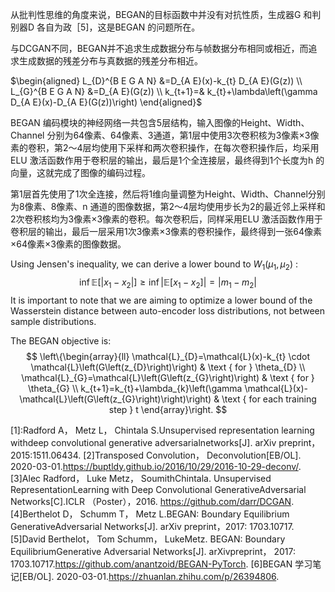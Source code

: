 

<!--
 * @version:
 * @Author:  StevenJokess https://github.com/StevenJokess
 * @Date: 2020-10-07 14:01:35
 * @LastEditors:  StevenJokess https://github.com/StevenJokess
 * @LastEditTime: 2020-12-26 19:25:41
 * @Description:
 * @TODO::
 * @Reference:https://weread.qq.com/web/reader/1503267072043961150720ck861322a025a8613985ec87a
 * https://weread.qq.com/web/reader/1503267072043961150720c
 * https://github.com/znxlwm/pytorch-generative-model-collections
-->



从批判性思维的角度来说，BEGAN的目标函数中并没有对抗性质，生成器G 和判别器D 各自为政［5]，这是BEGAN 的问题所在。

与DCGAN不同，BEGAN并不追求生成数据分布与帧数据分布相同或相近，而追求生成数据的残差分布与真数据的残差分布相近。

$\begin{aligned} L_{D}^{B E G A N} &=D_{A E}(x)-k_{t} D_{A E}(G(z)) \\ L_{G}^{B E G A N} &=D_{A E}(G(z)) \\ k_{t+1}=& k_{t}+\lambda\left(\gamma D_{A E}(x)-D_{A E}(G(z))\right) \end{aligned}$


BEGAN 编码模块的神经网络一共包含5层结构，输入图像的Height、Width、Channel 分别为64像素、64像素、3通道，第1层中使用3次卷积核为3像素×3像素的卷积，第2～4层均使用下采样和两次卷积操作，在每次卷积操作后，均采用ELU 激活函数作用于卷积层的输出，最后是1个全连接层，最终得到1个长度为h 的向量，这就完成了图像的编码过程。

第1层首先使用了1次全连接，然后将1维向量调整为Height、Width、Channel分别为8像素、8像素、n 通道的图像数据，第2～4层均使用步长为2的最近邻上采样和2次卷积核均为3像素×3像素的卷积。每次卷积后，同样采用ELU 激活函数作用于卷积层的输出，最后一层采用1次3像素×3像素的卷积操作，最终得到一张64像素×64像素×3像素的图像数据。


Using Jensen's inequality, we can derive a lower bound to $W_{1}\left(\mu_{1}, \mu_{2}\right)$ :
$$
\inf \mathbb{E}\left[\left|x_{1}-x_{2}\right|\right] \geqslant \inf \left|\mathbb{E}\left[x_{1}-x_{2}\right]\right|=\left|m_{1}-m_{2}\right|
$$
It is important to note that we are aiming to optimize a lower bound of the Wasserstein distance between auto-encoder loss distributions, not between sample distributions.

The BEGAN objective is:
$$
\left\{\begin{array}{ll}
\mathcal{L}_{D}=\mathcal{L}(x)-k_{t} \cdot \mathcal{L}\left(G\left(z_{D}\right)\right) & \text { for } \theta_{D} \\
\mathcal{L}_{G}=\mathcal{L}\left(G\left(z_{G}\right)\right) & \text { for } \theta_{G} \\
k_{t+1}=k_{t}+\lambda_{k}\left(\gamma \mathcal{L}(x)-\mathcal{L}\left(G\left(z_{G}\right)\right)\right) & \text { for each training step } t
\end{array}\right.
$$

[1]:Radford A， Metz L， Chintala S.Unsupervised representation learning withdeep convolutional generative adversarialnetworks[J]. arXiv preprint， 2015:1511.06434.
[2]Transposed Convolution， Deconvolution[EB/OL]. 2020-03-01.https://buptldy.github.io/2016/10/29/2016-10-29-deconv/.
[3]Alec Radford， Luke Metz， SoumithChintala. Unsupervised RepresentationLearning with Deep Convolutional GenerativeAdversarial Networks[C].ICLR （Poster），2016. https://github.com/darr/DCGAN.
[4]Berthelot D， Schumm T， Metz L.BEGAN: Boundary Equilibrium GenerativeAdversarial Networks[J]. arXiv preprint，2017: 1703.10717.
[5]David Berthelot， Tom Schumm， LukeMetz. BEGAN: Boundary EquilibriumGenerative Adversarial Networks[J]. arXivpreprint， 2017: 1703.10717.https://github.com/anantzoid/BEGAN-PyTorch.
[6]BEGAN 学习笔记[EB/OL]. 2020-03-01.https://zhuanlan.zhihu.com/p/26394806.

[7]: https://github.com/lanpa/BEGAN-pytorch
[8]: https://github.com/ski-net/dl_study_with_gluon/tree/master/GAN/BEGAN
